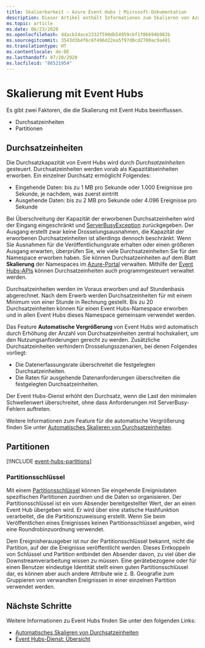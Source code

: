 ```yaml
---
title: Skalierbarkeit – Azure Event Hubs | Microsoft-Dokumentation
description: Dieser Artikel enthält Informationen zum Skalieren von Azure Event Hubs mithilfe von Partitionen und Durchsatzeinheiten.
ms.topic: article
ms.date: 06/23/2020
ms.openlocfilehash: 4dacb24ace2332f590db54959cbf1f06694b982b
ms.sourcegitcommit: 3543d3b4f6c6f496d22ea5f97d8cd2700ac9a481
ms.translationtype: HT
ms.contentlocale: de-DE
ms.lasthandoff: 07/20/2020
ms.locfileid: "86521954"
---
```

# <a name="scaling-with-event-hubs"></a>Skalierung mit Event Hubs

Es gibt zwei Faktoren, die die Skalierung mit Event Hubs beeinflussen.
*   Durchsatzeinheiten
*   Partitionen

## <a name="throughput-units"></a>Durchsatzeinheiten

Die Durchsatzkapazität von Event Hubs wird durch *Durchsatzeinheiten* gesteuert. Durchsatzeinheiten werden vorab als Kapazitätseinheiten erworben. Ein einzelner Durchsatz ermöglicht Folgendes:

* Eingehende Daten: bis zu 1 MB pro Sekunde oder 1.000 Ereignisse pro Sekunde, je nachdem, was zuerst eintritt
* Ausgehende Daten: bis zu 2 MB pro Sekunde oder 4.096 Ereignisse pro Sekunde

Bei Überschreitung der Kapazität der erworbenen Durchsatzeinheiten wird der Eingang eingeschränkt und [ServerBusyException](/dotnet/api/microsoft.azure.eventhubs.serverbusyexception) zurückgegeben. Der Ausgang erstellt zwar keine Drosselungsausnahmen, die Kapazität der erworbenen Durchsatzeinheiten ist allerdings dennoch beschränkt. Wenn Sie Ausnahmen für die Veröffentlichungsrate erhalten oder einen größeren Ausgang erwarten, überprüfen Sie, wie viele Durchsatzeinheiten Sie für den Namespace erworben haben. Sie können Durchsatzeinheiten auf dem Blatt **Skalierung** der Namespaces im [Azure-Portal](https://portal.azure.com) verwalten. Mithilfe der [Event Hubs-APIs](./event-hubs-samples.md) können Durchsatzeinheiten auch programmgesteuert verwaltet werden.

Durchsatzeinheiten werden im Voraus erworben und auf Stundenbasis abgerechnet. Nach dem Erwerb werden Durchsatzeinheiten für mit einem Minimum von einer Stunde in Rechnung gestellt. Bis zu 20 Durchsatzeinheiten können für einen Event Hubs-Namespace erworben und in allen Event Hubs dieses Namespace gemeinsam verwendet werden.

Das Feature **Automatische Vergrößerung** von Event Hubs wird automatisch durch Erhöhung der Anzahl von Durchsatzeinheiten zentral hochskaliert, um den Nutzungsanforderungen gerecht zu werden. Zusätzliche Durchsatzeinheiten verhindern Drosselungsszenarien, bei denen Folgendes vorliegt:

- Die Datenerfassungsrate überschreitet die festgelegten Durchsatzeinheiten.
- Die Raten für ausgehende Datenanforderungen überschreiten die festgelegten Durchsatzeinheiten.

Der Event Hubs-Dienst erhöht den Durchsatz, wenn die Last den minimalen Schwellenwert überschreitet, ohne dass Anforderungen mit ServerBusy-Fehlern auftreten. 

Weitere Informationen zum Feature für die automatische Vergrößerung finden Sie unter [Automatisches Skalieren von Durchsatzeinheiten](event-hubs-auto-inflate.md).

## <a name="partitions"></a>Partitionen
[!INCLUDE [event-hubs-partitions](../../includes/event-hubs-partitions.md)]

### <a name="partition-key"></a>Partitionsschlüssel

Mit einem [Partitionsschlüssel](event-hubs-programming-guide.md#partition-key) können Sie eingehende Ereignisdaten spezifischen Partitionen zuordnen und die Daten so organisieren. Der Partitionsschlüssel ist ein vom Absender bereitgestellter Wert, der an einen Event Hub übergeben wird. Er wird über eine statische Hashfunktion verarbeitet, die die Partitionszuweisung erstellt. Wenn Sie beim Veröffentlichen eines Ereignisses keinen Partitionsschlüssel angeben, wird eine Roundrobinzuordnung verwendet.

Dem Ereignisherausgeber ist nur der Partitionsschlüssel bekannt, nicht die Partition, auf der die Ereignisse veröffentlicht werden. Dieses Entkoppeln von Schlüssel und Partition entbindet den Absender davon, zu viel über die Downstreamverarbeitung wissen zu müssen. Eine gerätebezogene oder für einen Benutzer eindeutige Identität stellt einen guten Partitionsschlüssel dar, es können aber auch andere Attribute wie z. B. Geografie zum Gruppieren von verwandten Ereignissen in einer einzelnen Partition verwendet werden.


## <a name="next-steps"></a>Nächste Schritte
Weitere Informationen zu Event Hubs finden Sie unter den folgenden Links:

- [Automatisches Skalieren von Durchsatzeinheiten](event-hubs-auto-inflate.md)
- [Event Hubs-Dienst: Übersicht](./event-hubs-about.md)
